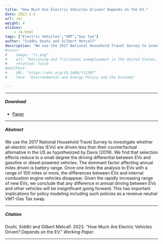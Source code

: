 ```yaml
---
title: "How Much Are Electric Vehicles Driven? Depends on the EV." 
date: 2023-1-2
url: /4/
weight: 4
aliases: 
    - /4.html
tags: ["Electric Vehicles","VMT","Gas tax"]
author: "Siddhi Doshi and Gilbert Metcalf"
description: "We use the 2017 National Household Travel Survey to investigate whether all-electric vehicles are driven less than their counterfactual alternative in the US as hypothesized by Davis (2019)." 
#cover:
#    image: "/1.png"
#    alt: "Rationing and frictional unemployment in the United States, 1964–2009"
#    relative: false
#editPost:
#    URL: "https://doi.org/10.1086/711307"
#    Text: "Environmental and Energy Policy and the Economy"

---
```


---

##### Download

+ [Paper](/papers/ev.pdf)

---

##### Abstract

We use the 2017 National Household Travel Survey to investigate whether all-electric vehicles (EVs) are driven less than their counterfactual alternative in the US as hypothesized by Davis (2019). We find that selection effects reduce to a small degree the driving differential between EVs and gasoline or diesel powered vehicles. The dominant factor affecting annual miles driven is battery range. Once one limits the analysis to EVs with a range of 100 miles or more, the differences between EVs and internal combustion engine vehicles disappear. Given the rapidly increasing range of new EVs, we conclude that any difference in annual driving between EVs and other vehicles will be insignificant going forward. This has important implications for policy modeling including such policies as a revenue neutral VMT-Gas Tax swap.


---

##### Citation

Doshi, Siddhi and Gilbert Metcalf. 2023. "How Much Are Electric Vehicles Driven? Depends on the EV." *Working Paper*.

---

